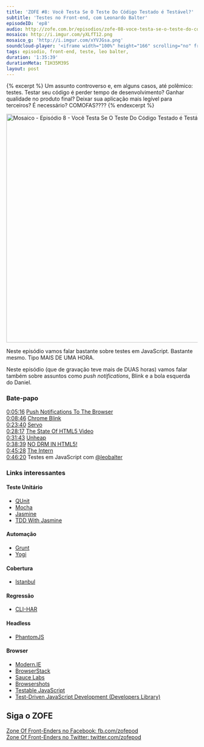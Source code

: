 ```yaml
---
title: 'ZOFE #8: Você Testa Se O Teste Do Código Testado é Testável?'
subtitle: 'Testes no Front-end, com Leonardo Balter'
episodeID: 'ep8'
audio: http://zofe.com.br/episodios/zofe-08-voce-testa-se-o-teste-do-codigo-testado-testavel
mosaico: http://i.imgur.com/yXLfT12.png
mosaico_g: 'http://i.imgur.com/xYVJGsa.png'
soundcloud-player: '<iframe width="100%" height="166" scrolling="no" frameborder="no" src="https://w.soundcloud.com/player/?url=https%3A//api.soundcloud.com/tracks/155520374%3Fsecret_token%3Ds-rmkdQ&amp;color=ff5500&amp;auto_play=false&amp;hide_related=true&amp;show_artwork=true&amp;show_comments=false&amp;show_user=false&amp;show_reposts=false"></iframe>'
tags: episodio, front-end, teste, leo balter,
duration: '1:35:39'
durationMeta: T1H35M39S
layout: post
---
```


{% excerpt %}
Um assunto controverso e, em alguns casos, até polêmico: testes. Testar seu código é perder tempo de desenvolvimento? Ganhar qualidade no produto final? Deixar sua aplicação mais legível para terceiros? É necessário? COMOFAS????
{% endexcerpt %}

<img title="Mosaico - Episódio 8 - Você Testa Se O Teste Do Código Testado é Testável?" src="http://i.imgur.com/yXLfT12.png" class="mosaico" alt="Mosaico - Episódio 8 - Você Testa Se O Teste Do Código Testado é Testável?" width="600" height="600">

Neste episódio vamos falar bastante sobre testes em JavaScript. Bastante mesmo. Tipo MAIS DE UMA HORA.

Neste episódio (que de gravação teve mais de DUAS horas) vamos falar também sobre assuntos como *push notifications*, Blink e a bola esquerda do Daniel.


### Bate-papo

[0:05:16](#t=0:5:16) [Push Notifications To The Browser](http://html5hacks.com/blog/2013/04/21/push-notifications-to-the-browser-with-server-sent-events/)<br>
[0:08:46](#t=0:8:46) [Chrome Blink](http://blog.chromium.org/2013/04/blink-rendering-engine-for-chromium.html)<br>
[0:23:40](#t=0:23:40) [Servo](https://blog.mozilla.org/blog/2013/04/03/mozilla-and-samsung-collaborate-on-next-generation-web-browser-engine/)<br>
[0:28:17](#t=0:28:17) [The State Of HTML5 Video](http://www.longtailvideo.com/html5)<br>
[0:31:43](#t=0:31:43) [Unheap](http://www.unheap.com/)<br>
[0:38:39](#t=0:38:39) [NO DRM IN HTML5!](http://www.defectivebydesign.org/no-drm-in-html5)<br>
[0:45:28](#t=0:45:28) [The Intern](http://theintern.io/)<br>
[0:46:20](#t=0:46:20) Testes em JavaScript com [@leobalter](http://twitter.com/leobalter)<br>


### Links interessantes
#### Teste Unitário
* [QUnit](http://qunitjs.com/)
* [Mocha](http://visionmedia.github.io/mocha/)
* [Jasmine](http://pivotal.github.io/jasmine/)
* [TDD With Jasmine](http://designpepper.com/blog/tdd-with-jasmine)

#### Automação
* [Grunt](http://gruntjs.com/)
* [Yogi](https://github.com/yui/yogi)

#### Cobertura
* [Istanbul](https://github.com/gotwarlost/istanbul)

#### Regressão
* [CLI-HAR](http://yslow.org/command-line-har/)

#### Headless
* [PhantomJS](http://phantomjs.org/)

#### Browser
* [Modern.IE](http://modern.ie/)
* [BrowserStack](http://www.browserstack.com/)
* [Sauce Labs](https://saucelabs.com/)
* [Browsershots](http://browsershots.org/)
* [Testable JavaScript](http://www.amazon.com/Testable-JavaScript-Mark-Ethan-Trostler/dp/1449323391)
* [Test-Driven JavaScript Development (Developers Library)](http://www.amazon.com/Test-Driven-JavaScript-Development-Developers-Library/dp/0321683919)


## Siga o ZOFE

[Zone Of Front-Enders no Facebook: fb.com/zofepod](http://fb.com/zofepod/ "ZOFE no Facebook: fb.com/zofepod")<br>
[Zone Of Front-Enders no Twitter: twitter.com/zofepod](http://twitter.com/zofepod/ "ZOFE no Twitter")<br>
